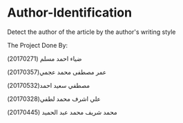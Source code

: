 # Author-Identification
Detect the author of the article by the author's writing style

The Project Done By:

ضياء احمد مسلم (20170271)

عمر مصطفى محمد عجمي(20170357)

مصطفي سعيد احمد(20170532)

علي اشرف محمد لطفي(20170328)

محمد شريف محمد عبد الحميد (20170445)
